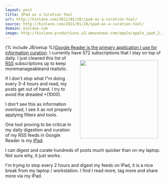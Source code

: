 ```yaml
---
layout: post
title: IPad as a Curation Tool
url: http://kinlane.com/2011/01/28/ipad-as-a-curation-tool/
source: http://kinlane.com/2011/01/28/ipad-as-a-curation-tool/
domain: kinlane.com
image: http://kinlane-productions.s3.amazonaws.com/apple/apple_ipad_2.jpg
---
```

{% include JB/setup %}<a href="http://www.kinlane.com/2011/01/information-curation-with-my-google-reader/" target="_blank">Google Reader is the primary application I use for information curation</a>.  I currently have 572 subscriptions that I stay on top of daily.
<a href="http://www.kinlane.com/category/mobile/ipad/" target="_blank"><img style="padding: 15px;" src="http://kinlane-productions.s3.amazonaws.com/apple/apple_ipad_2.jpg" alt="" width="250" align="right" /></a>
I just cleaned this list of <a href="http://www.kinlane.com/category/rss/">RSS</a> subscriptions up to keep moremanageableand realistic.<p></p>
If I don't stop what I"m doing every 3-4 hours and read, my posts get out of hand. I try to avoid the dreaded +(1000).<p></p>
I don't see this as information overload, I see it as not properly applying filters and tools.<p></p>
One tool proving to be critical in my daily digestion and curation of my RSS feeds in Google Reader is my <a href="http://www.kinlane.com/category/mobile/ipad/">IPad</a>.<p></p>
I can digest and curate hundreds of posts much quicker than on my laptop. Not sure why, it just works.<p></p>
I'm trying to stop every 2 hours and digest my feeds on IPad, it is a nice break from my laptop / workstation. I find I read more, tag more and share more via my IPad.